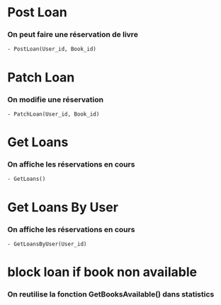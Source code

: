 # Post Loan

### On peut faire une réservation de livre 

    - PostLoan(User_id, Book_id)

# Patch Loan

### On modifie une réservation 

    - PatchLoan(User_id, Book_id)

# Get Loans

### On affiche les réservations en cours 

    - GetLoans()

# Get Loans By User

### On affiche les réservations en cours 

    - GetLoansByUser(User_id)

# block loan if book non available

### On reutilise la fonction GetBooksAvailable() dans statistics 
